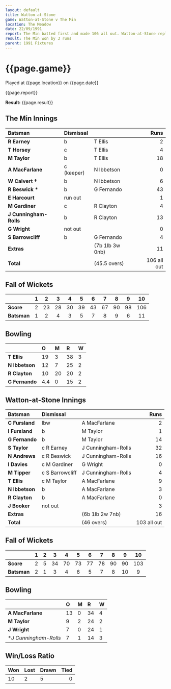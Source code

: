 ```yaml
---
layout: default
title: Watton-at-Stone
game: Watton-at-Stone v The Min
location: The Meadow
date: 22/09/1991
report: The Min batted first and made 106 all out. Watton-at-Stone replied with 103 all out
result: The Min won by 3 runs
parent: 1991 Fixtures
---
```


# {{page.game}}

Played at {{page.location}} on {{page.date}}

{{page.report}}

**Result:** {{page.result}}

## The Min Innings

| Batsman | Dismissal |  | Runs |
|:---|:---|---|---:|
| **R Earney** | b | T Ellis | 2 | 
| **T Horsey** | c | T Ellis | 4 | 
| **M Taylor** | b | T Ellis | 18 | 
| **A MacFarlane** | c (keeper) | N Ibbetson | 0 | 
| **W Calvert &#8224;** | b | N Ibbetson | 6 | 
| **R Beswick &#42;** | b | G Fernando | 43 | 
| **E Harcourt** | run out |  | 1 | 
| **M Gardiner** | c | R Clayton | 4 | 
| **J Cunningham-Rolls** | b | R Clayton| 13 | 
| **G Wright** | not out |  | 0 | 
| **S Barrowcliff** | b | G Fernando | 4 | 
| **Extras** | | (7b 1lb 3w 0nb) | 11 | 
| **Total** | | (45.5 overs) | 106 all out | 

## Fall of Wickets

| | 1 | 2 | 3 | 4 | 5 | 6 | 7 | 8 | 9 | 10 |
|---|:---:|:---:|:---:|:---:|:---:|:---:|:---:|:---:|:---:|:---:|
| **Score** | 2 | 23 | 28 | 30 | 39 | 43 | 67 | 90 | 98 | 106 | 
| **Batsman** | 1 | 2 | 4 | 3 | 5 | 7 | 8 | 9 | 6 | 11 | 

## Bowling

| | O | M | R | W |
|---|:---|:---|:---|:---|
| **T Ellis** | 19 | 3 | 38 | 3 | 
| **N Ibbetson** | 12 | 7 | 25 | 2 | 
| **R Clayton** | 10 |20 | 20 | 2 | 
| **G Fernando** | 4.4 | 0 | 15 | 2 | 

## Watton-at-Stone Innings

| Batsman | Dismissal |  | Runs |
|:---|:---|---|---:|
| **C Fursland** | lbw | A MacFarlane | 2 | 
| **I Fursland** | b | M Taylor | 1 | 
| **G Fernando** | b | M Taylor | 14 | 
| **S Taylor** | c R Earney | J Cunningham-Rolls | 32 | 
| **N Andrews** | c R Beswick | J Cunningham-Rolls | 16 | 
| **I Davies** | c M Gardiner | G Wright | 0 |
| **M Tipper** | c S Barrowcliff | J Cunningham-Rolls | 4 | 
| **T Ellis** | c M Taylor | A MacFarlane | 9 |
| **N Ibbetson** | b | A MacFarlane | 3 | 
| **R Clayton** | b | A MacFarlane | 0 | 
| **J Booker** | not out |  | 3 |
| **Extras** | | (6b 1lb 2w 7nb) | 16 | 
| **Total** | | (46 overs) | 103 all out | 

## Fall of Wickets

| | 1 | 2 | 3 | 4 | 5 | 6 | 7 | 8 | 9 | 10 |
|---|:---:|:---:|:---:|:---:|:---:|:---:|:---:|:---:|:---:|:---:|
| **Score** | 2 | 5 | 34 | 70 | 73 | 77 | 78 | 90 | 90 | 103 |
| **Batsman** | 2 | 1 | 3 | 4 | 6 | 5 | 7 | 8 | 10 | 9 |

## Bowling

| | O | M | R | W |
|---|:---|:---|:---|:---|
| **A MacFarlane** | 13 | 0 | 34 | 4 | 
| **M Taylor** | 9 | 2 | 24 | 2 | 
| **J Wright** | 7 | 0 | 24 | 1 | 
| **J Cunningham-Rolls* | 7 | 1 | 14 | 3 |

## Win/Loss Ratio

| Won | Lost | Drawn | Tied |
|:---|:---|:---|---:|
| 10 | 2 | 5 | 0 |